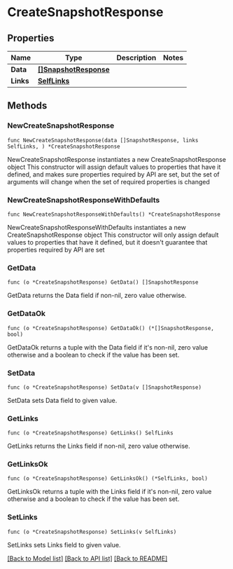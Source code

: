 # CreateSnapshotResponse

## Properties

Name | Type | Description | Notes
------------ | ------------- | ------------- | -------------
**Data** | [**[]SnapshotResponse**](SnapshotResponse.md) |  | 
**Links** | [**SelfLinks**](SelfLinks.md) |  | 

## Methods

### NewCreateSnapshotResponse

`func NewCreateSnapshotResponse(data []SnapshotResponse, links SelfLinks, ) *CreateSnapshotResponse`

NewCreateSnapshotResponse instantiates a new CreateSnapshotResponse object
This constructor will assign default values to properties that have it defined,
and makes sure properties required by API are set, but the set of arguments
will change when the set of required properties is changed

### NewCreateSnapshotResponseWithDefaults

`func NewCreateSnapshotResponseWithDefaults() *CreateSnapshotResponse`

NewCreateSnapshotResponseWithDefaults instantiates a new CreateSnapshotResponse object
This constructor will only assign default values to properties that have it defined,
but it doesn't guarantee that properties required by API are set

### GetData

`func (o *CreateSnapshotResponse) GetData() []SnapshotResponse`

GetData returns the Data field if non-nil, zero value otherwise.

### GetDataOk

`func (o *CreateSnapshotResponse) GetDataOk() (*[]SnapshotResponse, bool)`

GetDataOk returns a tuple with the Data field if it's non-nil, zero value otherwise
and a boolean to check if the value has been set.

### SetData

`func (o *CreateSnapshotResponse) SetData(v []SnapshotResponse)`

SetData sets Data field to given value.


### GetLinks

`func (o *CreateSnapshotResponse) GetLinks() SelfLinks`

GetLinks returns the Links field if non-nil, zero value otherwise.

### GetLinksOk

`func (o *CreateSnapshotResponse) GetLinksOk() (*SelfLinks, bool)`

GetLinksOk returns a tuple with the Links field if it's non-nil, zero value otherwise
and a boolean to check if the value has been set.

### SetLinks

`func (o *CreateSnapshotResponse) SetLinks(v SelfLinks)`

SetLinks sets Links field to given value.



[[Back to Model list]](../README.md#documentation-for-models) [[Back to API list]](../README.md#documentation-for-api-endpoints) [[Back to README]](../README.md)


